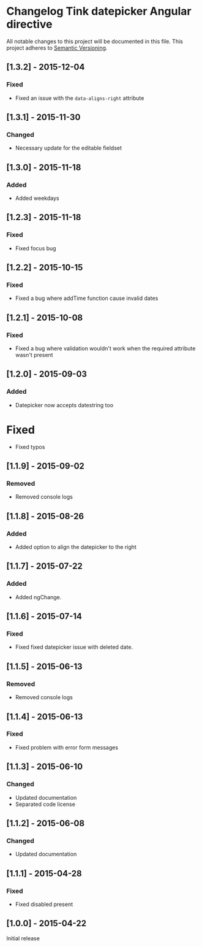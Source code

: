 # Changelog Tink datepicker Angular directive

All notable changes to this project will be documented in this file.
This project adheres to [Semantic Versioning](http://semver.org/).

<!--
## [Unreleased] - [unreleased]

### Added
### Changed
### Deprecated
### Removed
### Fixed
### Security
-->

## [1.3.2] - 2015-12-04

### Fixed
- Fixed an issue with the `data-aligns-right` attribute



## [1.3.1] - 2015-11-30

### Changed
- Necessary update for the editable fieldset



## [1.3.0] - 2015-11-18

### Added
- Added weekdays



## [1.2.3] - 2015-11-18

### Fixed
- Fixed focus bug



## [1.2.2] - 2015-10-15

### Fixed
- Fixed a bug where addTime function cause invalid dates


## [1.2.1] - 2015-10-08

### Fixed
- Fixed a bug where validation wouldn't work when the required attribute wasn't present



## [1.2.0] - 2015-09-03

### Added
- Datepicker now accepts datestring too

# Fixed
- Fixed typos



## [1.1.9] - 2015-09-02

### Removed
- Removed console logs



## [1.1.8] - 2015-08-26

### Added
- Added option to align the datepicker to the right



## [1.1.7] - 2015-07-22

### Added
- Added ngChange.



## [1.1.6] - 2015-07-14

### Fixed
- Fixed fixed datepicker issue with deleted date.



## [1.1.5] - 2015-06-13

### Removed
- Removed console logs



## [1.1.4] - 2015-06-13

### Fixed
- Fixed problem with error form messages



## [1.1.3] - 2015-06-10

### Changed
- Updated documentation
- Separated code license



## [1.1.2] - 2015-06-08

### Changed
- Updated documentation



## [1.1.1] - 2015-04-28

### Fixed
- Fixed disabled present



## [1.0.0] - 2015-04-22

Initial release
